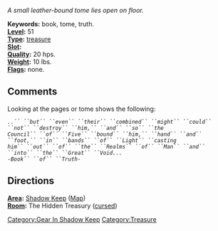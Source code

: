 *A small leather-bound tome lies open on floor.*

**Keywords:** book, tome, truth.  
**[Level](Object_Level.md "wikilink"):** 51  
**[Type](:Category:Object_Types.md "wikilink"):**
[treasure](:Category:Treasure.md "wikilink")  
**[Slot](Object_Slots.md "wikilink"):** <held>  
**[Quality](Object_Quality.md "wikilink"):** 20 hps.  
**[Weight](Object_Weight.md "wikilink"):** 10 lbs.  
**[Flags](:Category:Object_Flags.md "wikilink"):** none.

## Comments

Looking at the pages or tome shows the following:

*`..`` ``but`` ``even`` ``their`` ``combined`` ``might`` ``could`` ``not`` ``destroy`` ``him,`` ``and`` ``so`` ``the`*  
*`Council`` ``of`` ``Five`` ``bound`` ``him,`` ``hand`` ``and`` ``foot,`` ``in`` ``bands`` ``of`` ``Light`` ``casting`*  
*`him`` ``out`` ``of`` ``the`` ``Realms`` ``of`` ``Man`` ``and`` ``into`` ``the`` ``Great`` ``Void...`*  
*`-Book`` ``of`` ``Truth-`*

## Directions

**[Area](:Category:Areas.md "wikilink"):** [Shadow
Keep](:Category:Shadow_Keep.md "wikilink")
([Map](Shadow_Keep_Map.md "wikilink"))  
**[Room](:Category:Rooms.md "wikilink"):** The Hidden Treasury
([cursed](Cursed_Rooms.md "wikilink"))

[Category:Gear In Shadow Keep](Category:Gear_In_Shadow_Keep "wikilink")
[Category:Treasure](Category:Treasure "wikilink")
